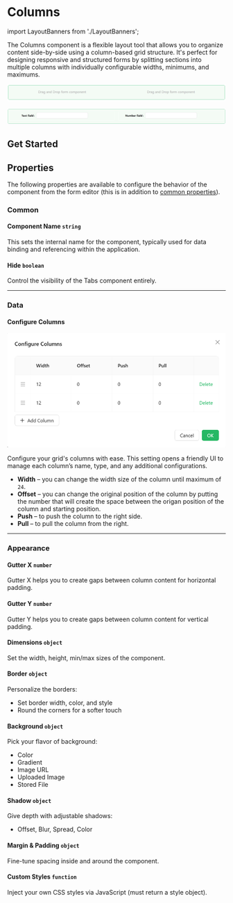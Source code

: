 # Columns

import LayoutBanners from './LayoutBanners';

The Columns component is a flexible layout tool that allows you to organize content side-by-side using a column-based grid structure. It's perfect for designing responsive and structured forms by splitting sections into multiple columns with individually configurable widths, minimums, and maximums.

[//]: # '<iframe width="100%" height="500" src="https://pd-docs-adminportal-test.shesha.dev/shesha/forms-designer/?id=747834b4-9ef8-4088-a951-e976776b19ec" title="Columns Component" ></iframe>'

![Image](../Layouts/images/columns1.png)

![Image](../Layouts/images/columns3.png)

## **Get Started**

<LayoutBanners url="https://app.guideflow.com/embed/gky90d2hdp" type={1}/>

## **Properties**

The following properties are available to configure the behavior of the component from the form editor (this is in addition to [common properties](/docs/front-end-basics/form-components/common-component-properties)).

### Common

#### **Component Name** ``string``

This sets the internal name for the component, typically used for data binding and referencing within the application.

#### **Hide** ``boolean``

Control the visibility of the Tabs component entirely.
___

### Data

#### Configure Columns

![Image](../Layouts/images/columns2.png)

Configure your grid's columns with ease. This setting opens a friendly UI to manage each column’s name, type, and any additional configurations.

- **Width** – you can change the width size of the column until maximum of `24`.
- **Offset** – you can change the original position of the column by putting the number that will create the space between the origan position of the column and starting position.
- **Push** – to push the column to the right side.
- **Pull** – to pull the column from the right.

___

### Appearance

#### **Gutter X** ``number``
 Gutter X helps you to create gaps between column content for horizontal padding.

#### **Gutter Y** ``number``
 Gutter Y helps you to create gaps between column content for vertical padding.

#### **Dimensions** ``object``

Set the width, height, min/max sizes of the component.

#### **Border** ``object``

Personalize the borders:
- Set border width, color, and style
- Round the corners for a softer touch

#### **Background** ``object``

Pick your flavor of background:

- Color
- Gradient
- Image URL
- Uploaded Image
- Stored File

#### **Shadow** ``object``

Give depth with adjustable shadows:

- Offset, Blur, Spread, Color

#### **Margin & Padding** ``object``

Fine-tune spacing inside and around the component.

####  **Custom Styles** ``function``

Inject your own CSS styles via JavaScript (must return a style object).



